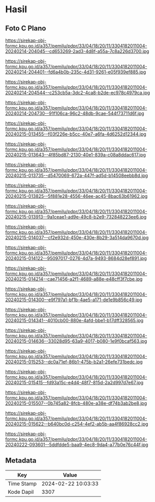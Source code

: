 # Hasil

## Foto C Plano

https://sirekap-obj-formc.kpu.go.id/a357/pemilu/pdpr/33/04/18/20/11/3304182011004-20240214-204045--cd653269-2ad3-4d8f-a55a-7c8a226d3700.jpg

https://sirekap-obj-formc.kpu.go.id/a357/pemilu/pdpr/33/04/18/20/11/3304182011004-20240214-204401--fd6a4b0b-235c-4d31-9261-e05f939ef885.jpg

https://sirekap-obj-formc.kpu.go.id/a357/pemilu/pdpr/33/04/18/20/11/3304182011004-20240214-204544--c253cb5a-3dc2-4ca8-b2de-ec978c4979ca.jpg

https://sirekap-obj-formc.kpu.go.id/a357/pemilu/pdpr/33/04/18/20/11/3304182011004-20240214-204730--91f106ca-96c2-48db-9cae-544f73711d6f.jpg

https://sirekap-obj-formc.kpu.go.id/a357/pemilu/pdpr/33/04/18/20/11/3304182011004-20240215-013455--f03f226e-b5cc-40e7-a6fa-4d6252d12344.jpg

https://sirekap-obj-formc.kpu.go.id/a357/pemilu/pdpr/33/04/18/20/11/3304182011004-20240215-013643--4f85bd87-2130-40e1-839a-c08a8ddac617.jpg

https://sirekap-obj-formc.kpu.go.id/a357/pemilu/pdpr/33/04/18/20/11/3304182011004-20240215-013735--d5470069-672a-447f-ad5d-b14508eebb8d.jpg

https://sirekap-obj-formc.kpu.go.id/a357/pemilu/pdpr/33/04/18/20/11/3304182011004-20240215-013825--5f881e28-4556-46ee-ac45-8bac63b61962.jpg

https://sirekap-obj-formc.kpu.go.id/a357/pemilu/pdpr/33/04/18/20/11/3304182011004-20240215-013913--9a1ceae1-ad9e-49c8-b2e9-732848223ee6.jpg

https://sirekap-obj-formc.kpu.go.id/a357/pemilu/pdpr/33/04/18/20/11/3304182011004-20240215-014037--cf2e932d-450e-430e-8b29-3a514da9670d.jpg

https://sirekap-obj-formc.kpu.go.id/a357/pemilu/pdpr/33/04/18/20/11/3304182011004-20240215-014122--95097017-0276-4d7a-9493-8684d28ef891.jpg

https://sirekap-obj-formc.kpu.go.id/a357/pemilu/pdpr/33/04/18/20/11/3304182011004-20240215-014214--cae71456-a2f1-4689-a88e-e48cff3f7cbe.jpg

https://sirekap-obj-formc.kpu.go.id/a357/pemilu/pdpr/33/04/18/20/11/3304182011004-20240215-014300--e9f797a1-bf1b-4ae5-a171-de1e9b856c49.jpg

https://sirekap-obj-formc.kpu.go.id/a357/pemilu/pdpr/33/04/18/20/11/3304182011004-20240215-014341--4010cb00-880e-4afd-bbe1-b17dff328565.jpg

https://sirekap-obj-formc.kpu.go.id/a357/pemilu/pdpr/33/04/18/20/11/3304182011004-20240215-014636--33028d95-63a9-4017-b080-1e9f0bcaf563.jpg

https://sirekap-obj-formc.kpu.go.id/a357/pemilu/pdpr/33/04/18/20/11/3304182011004-20240215-015253--dc0a71ef-86b1-475b-b2a1-26efe731bedc.jpg

https://sirekap-obj-formc.kpu.go.id/a357/pemilu/pdpr/33/04/18/20/11/3304182011004-20240215-015415--fd93a15c-e4d4-48f7-815d-2a2d997d7e67.jpg

https://sirekap-obj-formc.kpu.go.id/a357/pemilu/pdpr/33/04/18/20/11/3304182011004-20240215-015507--0b745a82-8fcb-480e-a38e-df74b3ab2be8.jpg

https://sirekap-obj-formc.kpu.go.id/a357/pemilu/pdpr/33/04/18/20/11/3304182011004-20240215-015622--b640bc0d-c254-4ef2-ab5b-aa4f86928cc2.jpg

https://sirekap-obj-formc.kpu.go.id/a357/pemilu/pdpr/33/04/18/20/11/3304182011004-20240222-093601--5ddfdde5-baa9-4ec8-9da4-a77b0e76c44f.jpg


## Metadata

| Key        | Value               |
| ---------- | ------------------- |
| Time Stamp | 2024-02-22 10:03:33 |
| Kode Dapil | 3307                |



